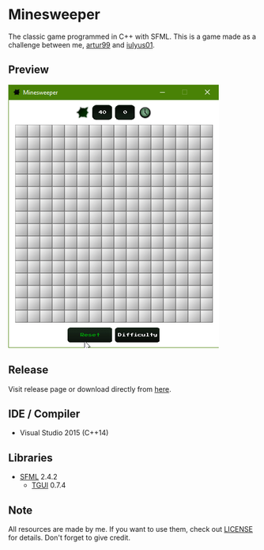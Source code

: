 # Minesweeper
  The classic game programmed in C++ with SFML. This is a game made as a challenge between me, 
[artur99](https://github.com/artur99) and [iulyus01](https://github.com/iulyus01).

## Preview
![alt tag](Preview.gif)

## Release
  Visit release page or download directly from [here](https://github.com/pmaxim98/Minesweeper/releases/download/v1.0/Minesweeper.rar).

## IDE / Compiler
  - Visual Studio 2015 (C++14)
 
## Libraries
  - [SFML](https://www.sfml-dev.org) 2.4.2
    * [TGUI](https://tgui.eu) 0.7.4

## Note
  All resources are made by me. If you want to use them, check out [LICENSE](../master/LICENSE) for details. Don't forget to give credit.
